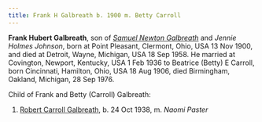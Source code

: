 ```yaml
---
title: Frank H Galbreath b. 1900 m. Betty Carroll
---
```


**Frank Hubert Galbreath**, son of [*Samuel Newton Galbreath*](galbreath-samuel-newton-1852.md) and *Jennie Holmes Johnson*, born at Point Pleasant, Clermont, Ohio, USA 13 Nov 1900, and died at Detroit, Wayne, Michigan, USA 18 Sep 1958.  He married at Covington, Newport, Kentucky, USA 1 Feb 1936 to Beatrice (Betty) E Carroll, born Cincinnati, Hamilton, Ohio, USA 18 Aug 1906, died Birmingham, Oakland, Michigan, 28  Sep 1976.

Child of Frank and Betty (Carroll) Galbreath:

1. [Robert Carroll Galbreath](galbreath-robert-carroll-1938.md), b. 24 Oct 1938, m. *Naomi Paster*
